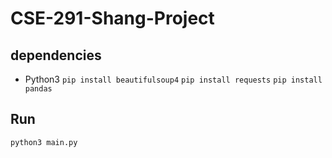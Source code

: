 # CSE-291-Shang-Project

## dependencies
 - Python3
 ```pip install beautifulsoup4```
 ```pip install requests```
 ```pip install pandas```

 ## Run
 ```python3 main.py```